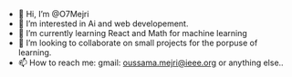 - 👋 Hi, I’m @O7Mejri
- 👀 I’m interested in Ai and web developement.
- 🌱 I’m currently learning React and Math for machine learning
- 💞️ I’m looking to collaborate on small projects for the porpuse of learning.
- 📫 How to reach me: gmail: oussama.mejri@ieee.org or anything else..

<!---
O7Mejri/O7Mejri is a ✨ special ✨ repository because its `README.md` (this file) appears on your GitHub profile.
You can click the Preview link to take a look at your changes.
--->
